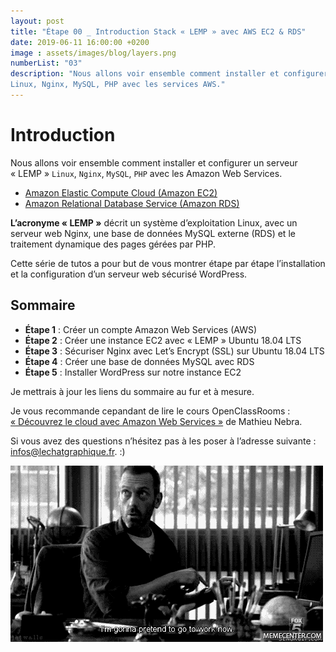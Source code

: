 ```yaml
---
layout: post
title: "Étape 00 _ Introduction Stack « LEMP » avec AWS EC2 & RDS"
date: 2019-06-11 16:00:00 +0200
image : assets/images/blog/layers.png
numberList: "03"
description: "Nous allons voir ensemble comment installer et configurer un serveur « LEMP » 
Linux, Nginx, MySQL, PHP avec les services AWS."
---
```

# Introduction 
Nous allons voir ensemble comment installer et configurer un serveur « LEMP »  `Linux`, `Nginx`, `MySQL`, `PHP` avec les Amazon Web Services. 

- [Amazon Elastic Compute Cloud (Amazon EC2)](https://aws.amazon.com/fr/ec2/)
- [Amazon Relational Database Service (Amazon RDS)](https://aws.amazon.com/fr/rds/)

**L’acronyme « LEMP »** décrit un système d’exploitation Linux, avec un serveur web Nginx, une base de données MySQL externe (RDS)  et le traitement dynamique des pages gérées par PHP.

Cette série de tutos a pour but de vous montrer étape par étape l’installation et la configuration d’un serveur web sécurisé WordPress.

## Sommaire
- **Étape 1** : Créer un compte Amazon Web Services (AWS)
- **Étape 2** : Créer une instance EC2 avec « LEMP » Ubuntu 18.04 LTS
- **Étape 3** : Sécuriser Nginx avec Let’s Encrypt (SSL) sur Ubuntu 18.04 LTS
- **Étape 4** : Créer une base de données MySQL avec RDS
- **Étape 5** : Installer WordPress sur notre instance EC2

Je mettrais à jour les liens du sommaire au fur et à mesure.

Je vous recommande cepandant de lire le cours OpenClassRooms : [« Découvrez le cloud avec Amazon Web Services »](https://openclassrooms.com/fr/courses/4810836-decouvrez-le-cloud-avec-amazon-web-services) de Mathieu Nebra.

Si vous avez des questions n’hésitez pas à les poser à l’adresse suivante : infos@lechatgraphique.fr. :)

![Ready!](/assets/images/blog/ready.gif)

